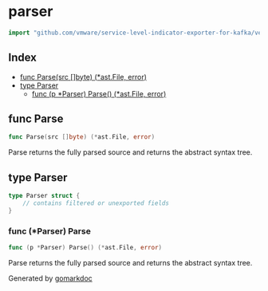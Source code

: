 <!-- Code generated by gomarkdoc. DO NOT EDIT -->

# parser

```go
import "github.com/vmware/service-level-indicator-exporter-for-kafka/vendor/github.com/hashicorp/hcl/json/parser"
```

## Index

- [func Parse(src []byte) (*ast.File, error)](<#func-parse>)
- [type Parser](<#type-parser>)
  - [func (p *Parser) Parse() (*ast.File, error)](<#func-parser-parse>)


## func Parse

```go
func Parse(src []byte) (*ast.File, error)
```

Parse returns the fully parsed source and returns the abstract syntax tree.

## type Parser

```go
type Parser struct {
    // contains filtered or unexported fields
}
```

### func \(\*Parser\) Parse

```go
func (p *Parser) Parse() (*ast.File, error)
```

Parse returns the fully parsed source and returns the abstract syntax tree.



Generated by [gomarkdoc](<https://github.com/princjef/gomarkdoc>)
